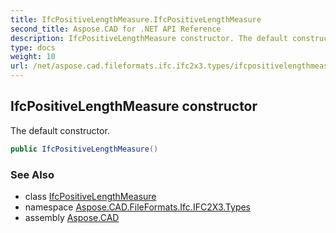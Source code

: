```yaml
---
title: IfcPositiveLengthMeasure.IfcPositiveLengthMeasure
second_title: Aspose.CAD for .NET API Reference
description: IfcPositiveLengthMeasure constructor. The default constructor
type: docs
weight: 10
url: /net/aspose.cad.fileformats.ifc.ifc2x3.types/ifcpositivelengthmeasure/ifcpositivelengthmeasure/
---
```

## IfcPositiveLengthMeasure constructor

The default constructor.

```csharp
public IfcPositiveLengthMeasure()
```

### See Also

* class [IfcPositiveLengthMeasure](../)
* namespace [Aspose.CAD.FileFormats.Ifc.IFC2X3.Types](../../ifcpositivelengthmeasure/)
* assembly [Aspose.CAD](../../../)


